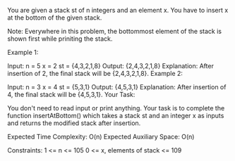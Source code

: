 You are given a stack st of n integers and an element x. You have to insert x at the bottom of the given stack. 

Note: Everywhere in this problem, the bottommost element of the stack is shown first while priniting the stack.

Example 1:

Input:
n = 5
x = 2
st = {4,3,2,1,8}
Output:
{2,4,3,2,1,8}
Explanation:
After insertion of 2, the final stack will be {2,4,3,2,1,8}.
Example 2:

Input:
n = 3
x = 4
st = {5,3,1}
Output:
{4,5,3,1}
Explanation:
After insertion of 4, the final stack will be {4,5,3,1}.
Your Task:

You don't need to read input or print anything. Your task is to complete the function insertAtBottom() which takes a stack st and an integer x as inputs and returns the modified stack after insertion.

Expected Time Complexity: O(n)
Expected Auxiliary Space: O(n)

Constraints:
1 <= n <= 105
0 <= x, elements of stack <= 109
